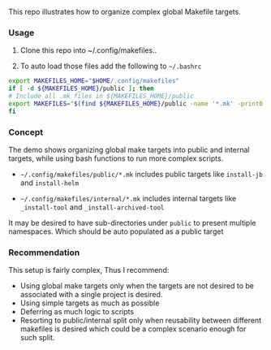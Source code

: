
This repo illustrates how to organize complex global Makefile targets.

### Usage

1. Clone this repo into ~/.config/makefiles..

2. To auto load those files add the following to `~/.bashrc`

```bash
export MAKEFILES_HOME="$HOME/.config/makefiles"
if [ -d ${MAKEFILES_HOME}/public ]; then
# Include all .mk files in ${MAKEFILES_HOME}/public
export MAKEFILES="$(find ${MAKEFILES_HOME}/public -name '*.mk' -print0 | xargs -0 echo | tr ' ' ':')"
fi
```

### Concept

The demo shows organizing global make targets into public and internal targets, while using bash functions to run more complex scripts.

- `~/.config/makefiles/public/*.mk` includes public targets like `install-jb` and `install-helm`

- `~/.config/makefiles/internal/*.mk` includes internal targets like `_install-tool` and `_install-archived-tool`

It may be desired to have sub-directories under `public` to present multiple namespaces. Which should be auto populated as a public target

### Recommendation

This setup is fairly complex, Thus I recommend:

- Using global make targets only when the targets are not desired to be associated with a single project is desired.
- Using simple targets as much as possible
- Deferring as much logic to scripts
- Resorting to public/internal split only when reusability between different makefiles is desired which could be a complex scenario enough for such split.

